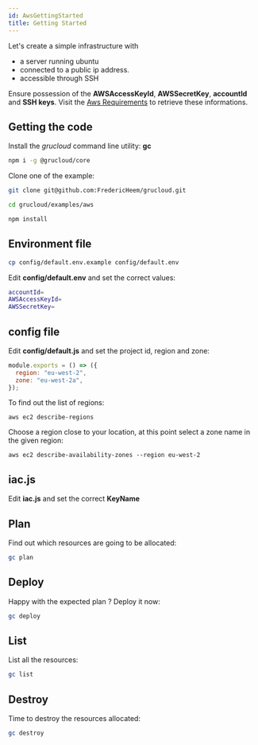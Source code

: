 ```yaml
---
id: AwsGettingStarted
title: Getting Started
---
```


Let's create a simple infrastructure with

- a server running ubuntu
- connected to a public ip address.
- accessible through SSH

Ensure possession of the **AWSAccessKeyId**, **AWSSecretKey**, **accountId** and **SSH keys**.
Visit the [Aws Requirements](./AwsRequirements.md) to retrieve these informations.

## Getting the code

Install the _grucloud_ command line utility: **gc**

```bash
npm i -g @grucloud/core
```

Clone one of the example:

```bash
git clone git@github.com:FredericHeem/grucloud.git
```

```bash
cd grucloud/examples/aws
```

```bash
npm install
```

## Environment file

```sh
cp config/default.env.example config/default.env
```

Edit **config/default.env** and set the correct values:

```sh
accountId=
AWSAccessKeyId=
AWSSecretKey=
```

## config file

Edit **config/default.js** and set the project id, region and zone:

```js
module.exports = () => ({
  region: "eu-west-2",
  zone: "eu-west-2a",
});
```

To find out the list of regions:

```
aws ec2 describe-regions
```

Choose a region close to your location, at this point select a zone name in the given region:

```
aws ec2 describe-availability-zones --region eu-west-2
```

## iac.js

Edit **iac.js** and set the correct **KeyName**

## Plan

Find out which resources are going to be allocated:

```bash
gc plan
```

## Deploy

Happy with the expected plan ? Deploy it now:

```bash
gc deploy
```

## List

List all the resources:

```bash
gc list
```

## Destroy

Time to destroy the resources allocated:

```bash
gc destroy
```
